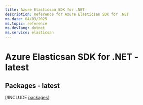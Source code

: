 ```yaml
---
title: Azure Elasticsan SDK for .NET
description: Reference for Azure Elasticsan SDK for .NET
ms.date: 04/03/2025
ms.topic: reference
ms.devlang: dotnet
ms.service: elasticsan
---
```

# Azure Elasticsan SDK for .NET - latest
## Packages - latest
[!INCLUDE [packages](elasticsan-index.md)]